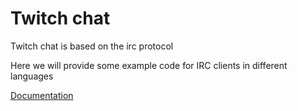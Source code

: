 # Twitch chat

Twitch chat is based on the irc protocol

Here we will provide some example code for IRC clients in different languages

[Documentation](https://dev.twitch.tv/docs/irc)